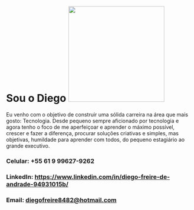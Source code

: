 # Sou o Diego <img width="260" height="260" src="https://avatars1.githubusercontent.com/u/44952566?s=460&u=49bddba335686455066ac46e94842fc48ecdba22&v=4">

Eu venho com o objetivo de construir uma sólida carreira na área que mais gosto: Tecnologia. Desde pequeno sempre aficionado por tecnologia e agora tenho o foco de me aperfeiçoar e aprender o máximo possível, crescer e fazer a diferença, procurar soluções criativas e simples, mas objetivas, humildade para aprender com todos, do pequeno estagiário ao grande executivo.

### Celular: +55 61 9 99627-9262
### LinkedIn: https://www.linkedin.com/in/diego-freire-de-andrade-94931015b/
### Email: diegofreire8482@hotmail.com

